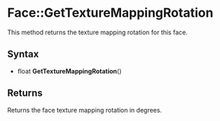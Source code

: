 # Face::GetTextureMappingRotation

This method returns the texture mapping rotation for this face.

## Syntax 

- float **GetTextureMappingRotation**()

## Returns

Returns the face texture mapping rotation in degrees.
